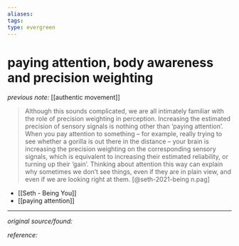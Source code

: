 ```yaml
---
aliases: 
tags: 
type: evergreen
---
```


# paying attention, body awareness and precision weighting

_previous note:_ [[authentic movement]]

> Although this sounds complicated, we are all intimately familiar with the role of precision weighting in perception. Increasing the estimated precision of sensory signals is nothing other than ‘paying attention’. When you pay attention to something – for example, really trying to see whether a gorilla is out there in the distance – your brain is increasing the precision weighting on the corresponding sensory signals, which is equivalent to increasing their estimated reliability, or turning up their ‘gain’. Thinking about attention this way can explain why sometimes we don’t see things, even if they are in plain view, and even if we are looking right at them. [@seth-2021-being n.pag]

- [[Seth - Being You]]
- [[paying attention]]


---

_original source/found:_ 

_reference:_ 



